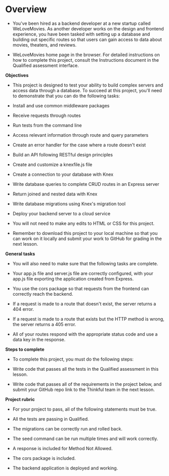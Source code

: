 # **Overview**
* You've been hired as a backend developer at a new startup called WeLoveMovies. As another developer works on the design and frontend experience, you have been tasked with setting up a database and building out specific routes so that users can gain access to data about movies, theaters, and reviews.

* WeLoveMovies home page in the browser.
For detailed instructions on how to complete this project, consult the Instructions document in the Qualified assessment interface.

**Objectives**
* This project is designed to test your ability to build complex servers and access data through a database. To succeed at this project, you'll need to demonstrate that you can do the following tasks:

* Install and use common middleware packages

* Receive requests through routes

* Run tests from the command line

* Access relevant information through route and query parameters

* Create an error handler for the case where a route doesn't exist

* Build an API following RESTful design principles

* Create and customize a knexfile.js file

* Create a connection to your database with Knex

* Write database queries to complete CRUD routes in an Express server

* Return joined and nested data with Knex

* Write database migrations using Knex's migration tool

* Deploy your backend server to a cloud service

* You will not need to make any edits to HTML or CSS for this project.

* Remember to download this project to your local machine so that you can work on it locally and submit your work to GitHub for grading in the next lesson.

**General tasks**
* You will also need to make sure that the following tasks are complete.

* Your app.js file and server.js file are correctly configured, with your app.js file exporting the application created from Express.

* You use the cors package so that requests from the frontend can correctly reach the backend.

* If a request is made to a route that doesn't exist, the server returns a 404 error.

* If a request is made to a route that exists but the HTTP method is wrong, the server returns a 405 error.

* All of your routes respond with the appropriate status code and use a data key in the response.

**Steps to complete**
* To complete this project, you must do the following steps:

* Write code that passes all the tests in the Qualified assessment in this lesson.

* Write code that passes all of the requirements in the project below, and submit your GitHub repo link to the Thinkful team in the next lesson.

**Project rubric**
* For your project to pass, all of the following statements must be true.

* All the tests are passing in Qualified.

* The migrations can be correctly run and rolled back.

* The seed command can be run multiple times and will work correctly.

* A response is included for Method Not Allowed.

* The cors package is included.

* The backend application is deployed and working.